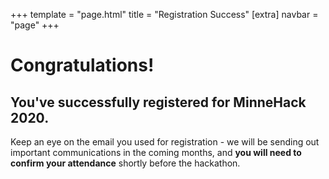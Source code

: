 +++
template = "page.html"
title = "Registration Success"
[extra]
navbar = "page"
+++

# Congratulations!

## You've successfully registered for MinneHack 2020.

Keep an eye on the email you used for registration - we will be sending out important communications in the coming months, and **you will need to confirm your attendance** shortly before the hackathon.